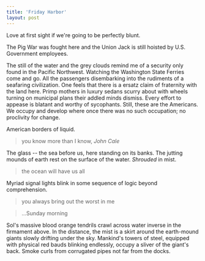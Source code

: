 ```yaml
---
title: 'Friday Harbor'
layout: post
---
```


Love at first sight if we're going to be perfectly blunt.

The Pig War was fought here and the Union Jack is still hoisted by U.S. Government employees. 

The still of the water and the grey clouds remind me of a security only found in the Pacific Northwest. Watching the Washington State Ferries come and go. All the passengers disembarking into the rudiments of a seafaring civilization. One feels that there is a ersatz claim of fraternity with the land here. Primp mothers in luxury sedans scurry about with wheels turning on municipal plans their addled minds dismiss. Every effort to appease is blatant and worthy of sycophants. Still, these are the Americans. We occupy and develop where once there was no such occupation; no proclivity for change. 

American borders of liquid.

> you know more than I know, *John Cale*

The glass -- the sea before us, here standing on its banks. The jutting mounds of earth rest on the surface of the water. *Shrouded* in mist.

> the ocean will have us all 

Myriad signal lights blink in some sequence of logic beyond comprehension.

> you always bring out the worst in me

> ...Sunday morning

Sol's massive blood orange tendrils crawl across water inverse in the firmament above. In the distance, the mist is a skirt around the earth-mound giants slowly drifting under the sky. Mankind's towers of steel, equipped with physical red bauds blinking endlessly, occupy a sliver of the giant's back. Smoke curls from corrugated pipes not far from the docks. 





